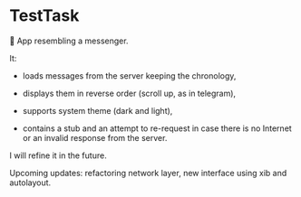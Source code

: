 # TestTask
💬 App resembling a messenger.

It:

- loads messages from the server keeping the chronology,
 
- displays them in reverse order (scroll up, as in telegram),

- supports system theme (dark and light),

- contains a stub and an attempt to re-request in case there is no Internet or an invalid response from the server.

I will refine it in the future.

Upcoming updates: refactoring network layer, new interface using xib and autolayout.
